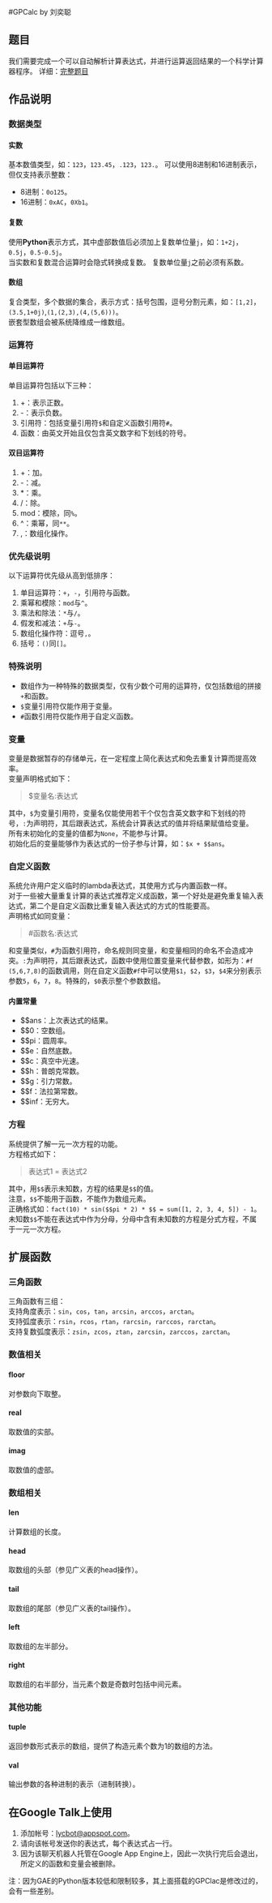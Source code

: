 #GPCalc by 刘奕聪
## 题目
我们需要完成一个可以自动解析计算表达式，并进行运算返回结果的一个科学计算器程序。
详细：[完整题目][1]

## 作品说明
### 数据类型
#### 实数
基本数值类型，如：`123`，`123.45`，`.123`，`123.`。
可以使用8进制和16进制表示，但仅支持表示整数：

- 8进制：`0o125`。
- 16进制：`0xAC`，`0Xb1`。

#### 复数
使用**Python**表示方式，其中虚部数值后必须加上复数单位量`j`，如：`1+2j`，`0.5j`，`0.5-0.5j`。  
当实数和复数混合运算时会隐式转换成复数。
复数单位量`j`之前必须有系数。

#### 数组
复合类型，多个数据的集合，表示方式：括号包围，逗号分割元素，如：`[1,2]`，`(3.5,1+0j)`,`(1,(2,3),(4,(5,6)))`。  
嵌套型数组会被系统降维成一维数组。

### 运算符
#### 单目运算符
单目运算符包括以下三种：

 1. +：表示正数。
 2. -：表示负数。
 3. 引用符：包括变量引用符`$`和自定义函数引用符`#`。
 4. 函数：由英文开始且仅包含英文数字和下划线的符号。
 
#### 双目运算符

 1. +：加。
 2. -：减。
 3. *：乘。
 4. /：除。
 5. mod：模除，同`%`。
 6. \^：乘幂，同`**`。
 7. ,：数组化操作。

### 优先级说明
以下运算符优先级从高到低排序：

 1. 单目运算符：`+`，`-`，引用符与函数。
 2. 乘幂和模除：`mod`与`^`。
 3. 乘法和除法：`*`与`/`。
 4. 假发和减法：`+`与`-`。
 5. 数组化操作符：逗号`,`。
 6. 括号：`()`同`[]`。

### 特殊说明

 - 数组作为一种特殊的数据类型，仅有少数个可用的运算符，仅包括数组的拼接`+`和函数。
 - `$`变量引用符仅能作用于变量。
 - `#`函数引用符仅能作用于自定义函数。
 
### 变量
变量是数据暂存的存储单元，在一定程度上简化表达式和免去重复计算而提高效率。  
变量声明格式如下：

> $变量名:表达式

其中，`$`为变量引用符，变量名仅能使用若干个仅包含英文数字和下划线的符号，`:`为声明符，其后跟表达式，系统会计算表达式的值并将结果赋值给变量。  
所有未初始化的变量的值都为`None`，不能参与计算。  
初始化后的变量能够作为表达式的一份子参与计算，如：`$x + $$ans`。

### 自定义函数
系统允许用户定义临时的lambda表达式，其使用方式与内置函数一样。  
对于一些被大量重复计算的表达式推荐定义成函数，第一个好处是避免重复输入表达式，第二个是自定义函数比重复输入表达式的方式的性能要高。  
声明格式如同变量：

> \#函数名:表达式

和变量类似，`#`为函数引用符，命名规则同变量，和变量相同的命名不会造成冲突。`:`为声明符，其后跟表达式，函数中使用位置变量来代替参数，如形为：`#f (5,6,7,8)`的函数调用，则在自定义函数`#f`中可以使用`$1`，`$2`，`$3`，`$4`来分别表示参数`5`，`6`，`7`，`8`。特殊的，`$0`表示整个参数数组。

#### 内置常量

 - $$ans：上次表达式的结果。
 - $$0：空数组。
 - $$pi：圆周率。
 - $$e：自然底数。
 - $$c：真空中光速。
 - $$h：普朗克常数。
 - $$g：引力常数。
 - $$f：法拉第常数。
 - $$inf：无穷大。

### 方程
系统提供了解一元一次方程的功能。  
方程格式如下：

> 表达式1 = 表达式2

其中，用`$$`表示未知数，方程的结果是`$$`的值。  
注意，`$$`不能用于函数，不能作为数组元素。   
正确格式如：`fact(10) * sin($$pi * 2) * $$ = sum([1, 2, 3, 4, 5]) - 1`。
未知数`$$`不能在表达式中作为分母，分母中含有未知数的方程是分式方程，不属于一元一次方程。

## 扩展函数
### 三角函数
三角函数有三组：  
支持角度表示：`sin`，`cos`，`tan`，`arcsin`，`arccos`，`arctan`。  
支持弧度表示：`rsin`，`rcos`，`rtan`，`rarcsin`，`rarccos`，`rarctan`。  
支持复数弧度表示：`zsin`，`zcos`，`ztan`，`zarcsin`，`zarccos`，`zarctan`。  

### 数值相关
#### floor
对参数向下取整。

#### real
取数值的实部。

#### imag
取数值的虚部。

### 数组相关
#### len
计算数组的长度。

#### head
取数组的头部（参见广义表的head操作）。

#### tail
取数组的尾部（参见广义表的tail操作）。

#### left
取数组的左半部分。

#### right
取数组的右半部分，当元素个数是奇数时包括中间元素。

### 其他功能
#### tuple
返回参数形式表示的数组，提供了构造元素个数为1的数组的方法。

#### val
输出参数的各种进制的表示（进制转换）。

## 在Google Talk上使用

1. 添加帐号：lycbot@appspot.com。
2. 请向该帐号发送你的表达式，每个表达式占一行。
3. 因为该聊天机器人托管在Google App Engine上，因此一次执行完后会退出，所定义的函数和变量会被删除。

注：因为GAE的Python版本较低和限制较多，其上面搭载的GPClac是修改过的，会有一些差别。
 
  [1]: https://git.oschina.net/Mr_LYC/GPCalc/blob/master/%E9%A2%98%E7%9B%AE.md#tree-content-holder